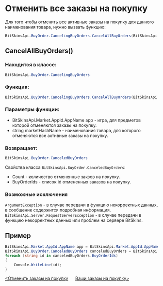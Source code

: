 ﻿# Отменить все заказы на покупку

Для того чтобы отменить все активные заказы на покупку для данного наименования товара, нужно вызвать функцию:

```csharp
BitSkinsApi.BuyOrder.CancelingBuyOrders.CancelAllBuyOrders(BitSkinsApi.Market.AppId.AppName app, string marketHashName);
```

## CancelAllBuyOrders()

### Находится в классе:

```csharp
BitSkinsApi.BuyOrder.CancelingBuyOrders
```

### Функция:

```csharp
BitSkinsApi.BuyOrder.CancelingBuyOrders.CancelAllBuyOrders(BitSkinsApi.Market.AppId.AppName app, string marketHashName);
```

### Параметры функции:

* BitSkinsApi.Market.AppId.AppName app - игра, для предметов которой отменяются заказы на покупку.
* string marketHashName - наименования товара, для которого отменяются все активные заказы на покупку.

### Возвращает:

```csharp
BitSkinsApi.BuyOrder.CanceledBuyOrders
```

Свойства класса ```BitSkinsApi.BuyOrder.CanceledBuyOrders```:
* Count - количество отмененные закзов на покупку.
* BuyOrderIds - список id отмененных заказов на покупку.

### Возможные исключения
```ArgumentException``` - в случае передачи в функцию некорректных данных, в сообщение содержится подробная информация.
\
```BitSkinsApi.Server.RequestServerException``` - в случае передачи в функцию некорректных данных или проблем на сервере BitSkins.

## Пример

```csharp
BitSkinsApi.Market.AppId.AppName app = BitSkinsApi.Market.AppId.AppName.CounterStrikGlobalOffensive;
BitSkinsApi.BuyOrder.CanceledBuyOrders canceledBuyOrders = BitSkinsApi.BuyOrder.CancelingBuyOrders.CancelAllBuyOrders(app, "CS:GO Weapon Case 2");
foreach (string id in canceledBuyOrders.BuyOrderIds)
{
    Console.WriteLine(id);
}
```

[<Отменить заказы на покупку](https://github.com/Captious99/BitSkinsApi/blob/master/docs/ru/buy_order/cancel_buy_orders.md) &nbsp;&nbsp;&nbsp;&nbsp; [Ваши заказы на покупку>](https://github.com/Captious99/BitSkinsApi/blob/master/docs/ru/buy_order/my_buy_orders.md)